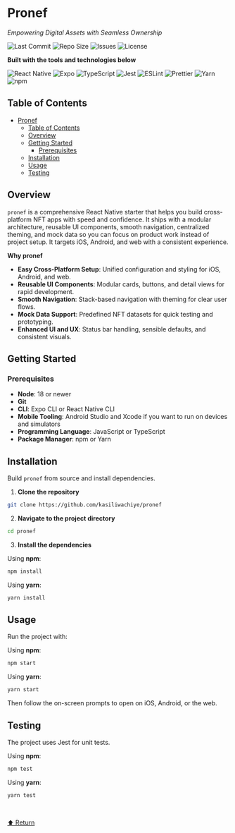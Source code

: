 # Pronef

*Empowering Digital Assets with Seamless Ownership*

![Last Commit](https://img.shields.io/github/last-commit/kasiliwachiye/pronef) ![Repo Size](https://img.shields.io/github/repo-size/kasiliwachiye/pronef) ![Issues](https://img.shields.io/github/issues/kasiliwachiye/pronef) ![License](https://img.shields.io/badge/license-MIT-blue)

**Built with the tools and technologies below**

![React Native](https://img.shields.io/badge/React%20Native-0d6efd?logo=react\&logoColor=white) ![Expo](https://img.shields.io/badge/Expo-000000?logo=expo\&logoColor=white) ![TypeScript](https://img.shields.io/badge/TypeScript-3178C6?logo=typescript\&logoColor=white) ![Jest](https://img.shields.io/badge/Jest-C21325?logo=jest\&logoColor=white) ![ESLint](https://img.shields.io/badge/ESLint-4B32C3?logo=eslint\&logoColor=white) ![Prettier](https://img.shields.io/badge/Prettier-F7B93E?logo=prettier\&logoColor=black) ![Yarn](https://img.shields.io/badge/Yarn-2C8EBB?logo=yarn\&logoColor=white) ![npm](https://img.shields.io/badge/npm-CB0000?logo=npm\&logoColor=white)

## Table of Contents

- [Pronef](#pronef)
  - [Table of Contents](#table-of-contents)
  - [Overview](#overview)
  - [Getting Started](#getting-started)
    - [Prerequisites](#prerequisites)
  - [Installation](#installation)
  - [Usage](#usage)
  - [Testing](#testing)

## Overview

`pronef` is a comprehensive React Native starter that helps you build cross-platform NFT apps with speed and confidence. It ships with a modular architecture, reusable UI components, smooth navigation, centralized theming, and mock data so you can focus on product work instead of project setup. It targets iOS, Android, and web with a consistent experience.

**Why pronef**

* **Easy Cross-Platform Setup**: Unified configuration and styling for iOS, Android, and web.
* **Reusable UI Components**: Modular cards, buttons, and detail views for rapid development.
* **Smooth Navigation**: Stack-based navigation with theming for clear user flows.
* **Mock Data Support**: Predefined NFT datasets for quick testing and prototyping.
* **Enhanced UI and UX**: Status bar handling, sensible defaults, and consistent visuals.

## Getting Started

### Prerequisites

* **Node**: 18 or newer
* **Git**
* **CLI**: Expo CLI or React Native CLI
* **Mobile Tooling**: Android Studio and Xcode if you want to run on devices and simulators
* **Programming Language**: JavaScript or TypeScript
* **Package Manager**: npm or Yarn

## Installation

Build `pronef` from source and install dependencies.

1. **Clone the repository**

```bash
git clone https://github.com/kasiliwachiye/pronef
```

2. **Navigate to the project directory**

```bash
cd pronef
```

3. **Install the dependencies**

Using **npm**:

```bash
npm install
```

Using **yarn**:

```bash
yarn install
```

## Usage

Run the project with:

Using **npm**:

```bash
npm start
```

Using **yarn**:

```bash
yarn start
```

Then follow the on-screen prompts to open on iOS, Android, or the web.

## Testing

The project uses Jest for unit tests.

Using **npm**:

```bash
npm test
```

Using **yarn**:

```bash
yarn test
```

<br />

[⬆ Return](#table-of-contents)

